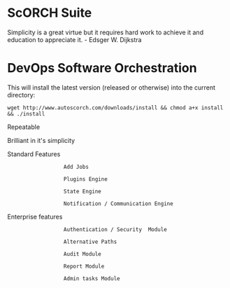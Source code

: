 ScORCH Suite
============

Simplicity is a great virtue but it requires hard work to achieve it and education to appreciate it. - Edsger W. Dijkstra


# DevOps Software Orchestration

This will install the latest version (released or otherwise) into the current directory:

`wget http://www.autoscorch.com/downloads/install && chmod a+x install && ./install`

Repeatable

Brilliant in it's simplicity

Standard Features

                      Add Jobs
                      
                      Plugins Engine
                      
                      State Engine
                      
                      Notification / Communication Engine
                      
Enterprise features

                      Authentication / Security  Module

                      Alternative Paths
                      
                      Audit Module
                      
                      Report Module
                      
                      Admin tasks Module
                      
                      
